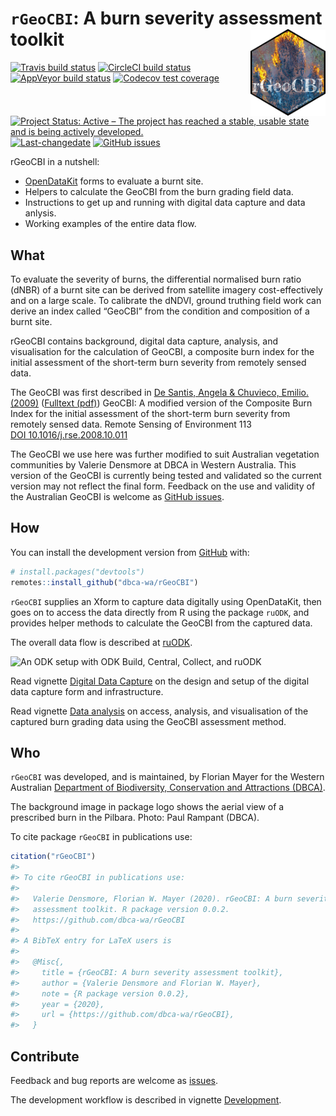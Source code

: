 
<!-- README.md is generated from README.Rmd. Please edit that file -->

# `rGeoCBI`: A burn severity assessment toolkit <img src="man/figures/rGeoCBI.png" align="right" alt="How good was that burn?" width="120" />

<!-- badges: start -->

[![Travis build
status](https://travis-ci.org/dbca-wa/rGeoCBI.svg?branch=master)](https://travis-ci.org/dbca-wa/rGeoCBI)
[![CircleCI build
status](https://circleci.com/gh/dbca-wa/rGeoCBI.svg?style=svg)](https://circleci.com/gh/dbca-wa/rGeoCBI)
[![AppVeyor build
status](https://ci.appveyor.com/api/projects/status/github/dbca-wa/rGeoCBI?branch=master&svg=true)](https://ci.appveyor.com/project/florianm/rGeoCBI)
[![Codecov test
coverage](https://codecov.io/gh/dbca-wa/rGeoCBI/branch/master/graph/badge.svg)](https://codecov.io/gh/dbca-wa/rGeoCBI?branch=master)
[![Project Status: Active – The project has reached a stable, usable
state and is being actively
developed.](https://www.repostatus.org/badges/latest/active.svg)](https://www.repostatus.org/#active)
[![Last-changedate](https://img.shields.io/github/last-commit/dbca-wa/rGeoCBI.svg)](https://github.com/dbca-wa/rGeoCBI/commits/master)
[![GitHub
issues](https://img.shields.io/github/issues/dbca-wa/rGeoCBI.svg?style=popout)](https://github.com/dbca-wa/rGeoCBI/issues/)
<!-- badges: end -->

rGeoCBI in a nutshell:

  - [OpenDataKit](https://opendatakit.org/) forms to evaluate a burnt
    site.
  - Helpers to calculate the GeoCBI from the burn grading field data.
  - Instructions to get up and running with digital data capture and
    data anlysis.
  - Working examples of the entire data flow.

## What

To evaluate the severity of burns, the differential normalised burn
ratio (dNBR) of a burnt site can be derived from satellite imagery
cost-effectively and on a large scale. To calibrate the dNDVI, ground
truthing field work can derive an index called “GeoCBI” from the
condition and composition of a burnt site.

rGeoCBI contains background, digital data capture, analysis, and
visualisation for the calculation of GeoCBI, a composite burn index for
the initial assessment of the short-term burn severity from remotely
sensed data.

The GeoCBI was first described in [De Santis, Angela & Chuvieco, Emilio.
(2009)](https://doi.org/10.1016/j.rse.2008.10.011) ([Fulltext
(pdf)](https://www.researchgate.net/publication/229043914_GeoCBI_A_modified_version_of_the_Composite_Burn_Index_for_the_initial_assessment_of_the_short-term_burn_severity_from_remotely_sensed_data))
GeoCBI: A modified version of the Composite Burn Index for the initial
assessment of the short-term burn severity from remotely sensed data.
Remote Sensing of Environment
113  
[DOI 10.1016/j.rse.2008.10.011](https://www.sciencedirect.com/science/article/abs/pii/S0034425708003246)

The GeoCBI we use here was further modified to suit Australian
vegetation communities by Valerie Densmore at DBCA in Western Australia.
This version of the GeoCBI is currently being tested and validated so
the current version may not reflect the final form. Feedback on the use
and validity of the Australian GeoCBI is welcome as [GitHub
issues](https://github.com/dbca-wa/rGeoCBI/issues).

## How

You can install the development version from
[GitHub](https://github.com/) with:

``` r
# install.packages("devtools")
remotes::install_github("dbca-wa/rGeoCBI")
```

`rGeoCBI` supplies an Xform to capture data digitally using OpenDataKit,
then goes on to access the data directly from R using the package
`ruODK`, and provides helper methods to calculate the GeoCBI from the
captured data.

The overall data flow is described at
[ruODK](https://dbca-wa.github.io/ruODK/index.html).

![An ODK setup with ODK Build, Central, Collect, and
ruODK](https://www.lucidchart.com/publicSegments/view/952c1350-3003-48c1-a2c8-94bad74cdb46/image.png)

Read vignette [Digital Data
Capture](https://dbca-wa.github.io/rGeoCBI/articles/forms.html) on the
design and setup of the digital data capture form and infrastructure.

Read vignette [Data
analysis](https://dbca-wa.github.io/rGeoCBI/articles/analysis.html) on
access, analysis, and visualisation of the captured burn grading data
using the GeoCBI assessment method.

## Who

`rGeoCBI` was developed, and is maintained, by Florian Mayer for the
Western Australian [Department of Biodiversity, Conservation and
Attractions (DBCA)](https://www.dbca.wa.gov.au/).

The background image in package logo shows the aerial view of a
prescribed burn in the Pilbara. Photo: Paul Rampant (DBCA).

To cite package `rGeoCBI` in publications use:

``` r
citation("rGeoCBI")
#> 
#> To cite rGeoCBI in publications use:
#> 
#>   Valerie Densmore, Florian W. Mayer (2020). rGeoCBI: A burn severity
#>   assessment toolkit. R package version 0.0.2.
#>   https://github.com/dbca-wa/rGeoCBI
#> 
#> A BibTeX entry for LaTeX users is
#> 
#>   @Misc{,
#>     title = {rGeoCBI: A burn severity assessment toolkit},
#>     author = {Valerie Densmore and Florian W. Mayer},
#>     note = {R package version 0.0.2},
#>     year = {2020},
#>     url = {https://github.com/dbca-wa/rGeoCBI},
#>   }
```

## Contribute

Feedback and bug reports are welcome as
[issues](https://github.com/dbca-wa/rGeoCBI/issues).

The development workflow is described in vignette
[Development](https://dbca-wa.github.io/rGeoCBI/articles/dev.html).
